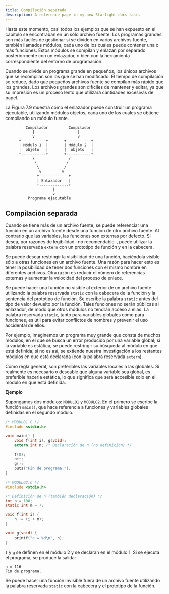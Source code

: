 ```yaml
---
title: Compilación separada
description: A reference page in my new Starlight docs site.
---
```


Hasta este momento, casi todos los ejemplos que se han expuesto en el capítulo se encontraban en un sólo archivo fuente. Los programas grandes son más fáciles de gestionar si se dividen en varios archivos fuente, también llamados módulos, cada uno de los cuales puede contener una o más funciones. Estos módulos se compilan y enlazan por separado posteriormente con un enlazador, o bien con la herramienta correspondiente del entorno de programación.

Cuando se divide un programa grande en pequeños, los únicos archivos que se recompilan son los que se han modificado. El tiempo de compilación se reduce, dado que pequeños archivos fuente se compilan más rápido que los grandes. Los archivos grandes son difíciles de mantener y editar, ya que su impresión es un proceso lento que utilizará cantidades excesivas de papel.

La Figura 7.9 muestra cómo el enlazador puede construir un programa ejecutable, utilizando módulos objetos, cada uno de los cuales se obtiene compilando un módulo fuente.

```
         Compilador         Compilador
            |                   |
            v                   v
      +-----------+       +-----------+
      | Módulo 1  |       | Módulo 2  |
      |  objeto   |       |  objeto   |
      +-----------+       +-----------+
            \               /
             \             /
              \           /
               v         v
              +-------------+
              | Enlazador   |
              +-------------+
                     |
                     v
          Programa ejecutable
```

## Compilación separada

Cuando se tiene más de un archivo fuente, se puede referenciar una función en un archivo fuente desde una función de otro archivo fuente. Al contrario que las variables, las funciones son externas por defecto. Si desea, por razones de legibilidad –no recomendable–, puede utilizar la palabra reservada `extern` con un prototipo de función y en la cabecera.

Se puede desear restringir la visibilidad de una función, haciéndola visible sólo a otras funciones en un archivo fuente. Una razón para hacer esto es tener la posibilidad de tener dos funciones con el mismo nombre en diferentes archivos. Otra razón es reducir el número de referencias externas y aumentar la velocidad del proceso de enlace.

Se puede hacer una función no visible al exterior de un archivo fuente utilizando la palabra reservada `static` con la cabecera de la función y la sentencia del prototipo de función. Se escribe la palabra `static` antes del tipo de valor devuelto por la función. Tales funciones no serán públicas al enlazador, de modo que otros módulos no tendrán acceso a ellas. La palabra reservada `static`, tanto para variables globales como para funciones, es útil para evitar conflictos de nombres y prevenir el uso accidental de ellos.

Por ejemplo, imaginemos un programa muy grande que consta de muchos módulos, en el que se busca un error producido por una variable global; si la variable es estática, se puede restringir su búsqueda al módulo en que está definida; si no es así, se extiende nuestra investigación a los restantes módulos en que está declarada (con la palabra reservada `extern`).

Como regla general, son preferibles las variables locales a las globales. Si realmente es necesario o deseable que alguna variable sea global, es preferible hacerla estática, lo que significa que será accesible solo en el módulo en que está definida.

**Ejemplo**

Supongamos dos módulos: `MODULO1` y `MODULO2`. En el primero se escribe la función `main()`, que hace referencia a funciones y variables globales definidas en el segundo módulo.

```c
/* MODULO1.C */
#include <stdio.h>

void main() {
    void f(int i), g(void);
    extern int n; /* Declaración de n (no definición) */
    
    f(8);
    n++;
    g();
    puts("Fin de programa.");
}
```

```c
/* MODULO2.C */
#include <stdio.h>

/* Definición de n (también declaración) */
int n = 100;
static int m = 7;

void f(int i) {
    n += (i + m);
}

void g(void) {
    printf("n = %d\n", n);
}
```

`f` y `g` se definen en el módulo 2 y se declaran en el módulo 1. Si se ejecuta el programa, se produce la salida:

```
n = 116  
Fin de programa.
```

Se puede hacer una función invisible fuera de un archivo fuente utilizando la palabra reservada `static` con la cabecera y el prototipo de la función.

